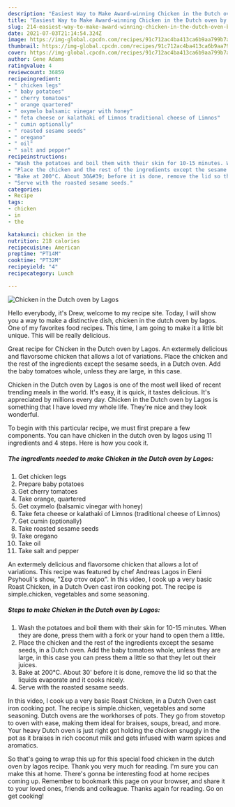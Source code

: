 ```yaml
---
description: "Easiest Way to Make Award-winning Chicken in the Dutch oven by Lagos"
title: "Easiest Way to Make Award-winning Chicken in the Dutch oven by Lagos"
slug: 214-easiest-way-to-make-award-winning-chicken-in-the-dutch-oven-by-lagos
date: 2021-07-03T21:14:54.324Z
image: https://img-global.cpcdn.com/recipes/91c712ac4ba413ca6b9aa799b7a3323a/680x482cq70/chicken-in-the-dutch-oven-by-lagos-recipe-main-photo.jpg
thumbnail: https://img-global.cpcdn.com/recipes/91c712ac4ba413ca6b9aa799b7a3323a/680x482cq70/chicken-in-the-dutch-oven-by-lagos-recipe-main-photo.jpg
cover: https://img-global.cpcdn.com/recipes/91c712ac4ba413ca6b9aa799b7a3323a/680x482cq70/chicken-in-the-dutch-oven-by-lagos-recipe-main-photo.jpg
author: Gene Adams
ratingvalue: 4
reviewcount: 36859
recipeingredient:
- " chicken legs"
- " baby potatoes"
- " cherry tomatoes"
- " orange quartered"
- " oxymelo balsamic vinegar with honey"
- " feta cheese or kalathaki of Limnos traditional cheese of Limnos"
- " cumin optionally"
- " roasted sesame seeds"
- " oregano"
- " oil"
- " salt and pepper"
recipeinstructions:
- "Wash the potatoes and boil them with their skin for 10-15 minutes. When they are done, press them with a fork or your hand to open them a little."
- "Place the chicken and the rest of the ingredients except the sesame seeds, in a Dutch oven. Add the baby tomatoes whole, unless they are large, in this case you can press them a little so that they let out their juices."
- "Bake at 200°C. About 30&#39; before it is done, remove the lid so that the liquids evaporate and it cooks nicely."
- "Serve with the roasted sesame seeds."
categories:
- Recipe
tags:
- chicken
- in
- the

katakunci: chicken in the 
nutrition: 218 calories
recipecuisine: American
preptime: "PT14M"
cooktime: "PT32M"
recipeyield: "4"
recipecategory: Lunch

---
```



![Chicken in the Dutch oven by Lagos](https://img-global.cpcdn.com/recipes/91c712ac4ba413ca6b9aa799b7a3323a/680x482cq70/chicken-in-the-dutch-oven-by-lagos-recipe-main-photo.jpg)

Hello everybody, it's Drew, welcome to my recipe site. Today, I will show you a way to make a distinctive dish, chicken in the dutch oven by lagos. One of my favorites food recipes. This time, I am going to make it a little bit unique. This will be really delicious.

Great recipe for Chicken in the Dutch oven by Lagos. An extermely delicious and flavorsome chicken that allows a lot of variations. Place the chicken and the rest of the ingredients except the sesame seeds, in a Dutch oven. Add the baby tomatoes whole, unless they are large, in this case.

Chicken in the Dutch oven by Lagos is one of the most well liked of recent trending meals in the world. It's easy, it is quick, it tastes delicious. It's appreciated by millions every day. Chicken in the Dutch oven by Lagos is something that I have loved my whole life. They're nice and they look wonderful.


To begin with this particular recipe, we must first prepare a few components. You can have chicken in the dutch oven by lagos using 11 ingredients and 4 steps. Here is how you cook it.

<!--inarticleads1-->

##### The ingredients needed to make Chicken in the Dutch oven by Lagos:

1. Get  chicken legs
1. Prepare  baby potatoes
1. Get  cherry tomatoes
1. Take  orange, quartered
1. Get  oxymelo (balsamic vinegar with honey)
1. Take  feta cheese or kalathaki of Limnos (traditional cheese of Limnos)
1. Get  cumin (optionally)
1. Take  roasted sesame seeds
1. Take  oregano
1. Take  oil
1. Take  salt and pepper


An extermely delicious and flavorsome chicken that allows a lot of variations. This recipe was featured by chef Andreas Lagos in Eleni Psyhouli&#39;s show, &#34;Σεφ στον αέρα&#34;. In this video, I cook up a very basic Roast Chicken, in a Dutch Oven cast iron cooking pot. The recipe is simple.chicken, vegetables and some seasoning. 

<!--inarticleads2-->

##### Steps to make Chicken in the Dutch oven by Lagos:

1. Wash the potatoes and boil them with their skin for 10-15 minutes. When they are done, press them with a fork or your hand to open them a little.
1. Place the chicken and the rest of the ingredients except the sesame seeds, in a Dutch oven. Add the baby tomatoes whole, unless they are large, in this case you can press them a little so that they let out their juices.
1. Bake at 200°C. About 30&#39; before it is done, remove the lid so that the liquids evaporate and it cooks nicely.
1. Serve with the roasted sesame seeds.


In this video, I cook up a very basic Roast Chicken, in a Dutch Oven cast iron cooking pot. The recipe is simple.chicken, vegetables and some seasoning. Dutch ovens are the workhorses of pots. They go from stovetop to oven with ease, making them ideal for braises, soups, bread, and more. Your heavy Dutch oven is just right got holding the chicken snuggly in the pot as it braises in rich coconut milk and gets infused with warm spices and aromatics. 

So that's going to wrap this up for this special food chicken in the dutch oven by lagos recipe. Thank you very much for reading. I'm sure you can make this at home. There's gonna be interesting food at home recipes coming up. Remember to bookmark this page on your browser, and share it to your loved ones, friends and colleague. Thanks again for reading. Go on get cooking!
